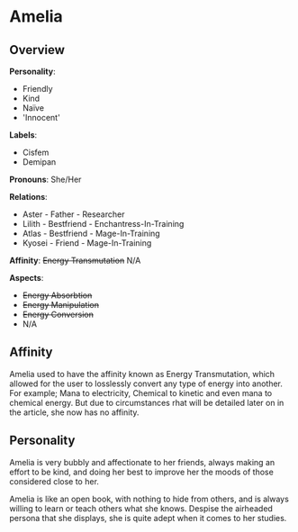 # Amelia
## Overview
**Personality**:

  * Friendly
  * Kind
  * Naïve
  * 'Innocent'

**Labels**:

  * Cisfem
  * Demipan

**Pronouns**: She/Her

**Relations**:

  * Aster - Father - Researcher
  * Lilith - Bestfriend - Enchantress-In-Training
  * Atlas - Bestfriend - Mage-In-Training
  * Kyosei - Friend - Mage-In-Training

**Affinity**: <strike>Energy Transmutation</strike> N/A

**Aspects**:

  * <strike>Energy Absorbtion</strike>
  * <strike>Energy Manipulation</strike>
  * <strike>Energy Conversion</strike>
  * N/A


## Affinity
Amelia used to have the affinity known as Energy Transmutation,
which allowed for the user to losslessly convert any type of
energy into another. For example; Mana to electricity, Chemical to
kinetic and even mana to chemical energy. But due to circumstances
rhat will be detailed later on in the article, she now has no
affinity.

## Personality
Amelia is very bubbly and affectionate to her friends,
always making an effort to be kind, and doing her best to improve her
the moods of those considered close to her.

Amelia is like an open book, with nothing to hide from others, and
is always willing to learn or teach others what she knows. Despise the
airheaded persona that she displays, she is quite adept when it
comes to her studies.

